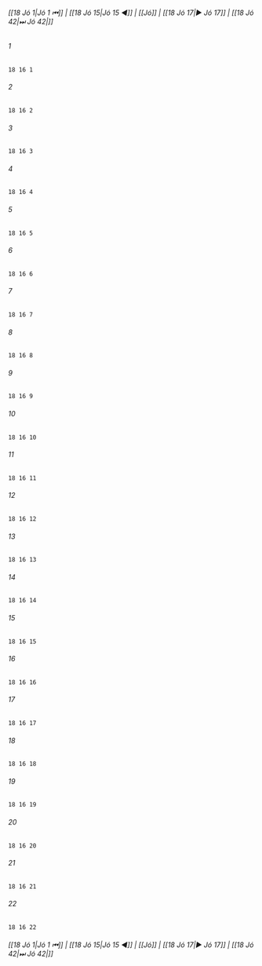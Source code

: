 
###### [[18 Jó 1|Jó 1 ⏮]] | [[18 Jó 15|Jó 15 ◀]] | [[Jó]] | [[18 Jó 17|▶ Jó 17]] | [[18 Jó 42|⏭ Jó 42|]]

###### 1
``` verse
18 16 1 
```
###### 2
``` verse
18 16 2 
```
###### 3
``` verse
18 16 3 
```
###### 4
``` verse
18 16 4 
```
###### 5
``` verse
18 16 5 
```
###### 6
``` verse
18 16 6 
```
###### 7
``` verse
18 16 7 
```
###### 8
``` verse
18 16 8 
```
###### 9
``` verse
18 16 9 
```
###### 10
``` verse
18 16 10 
```
###### 11
``` verse
18 16 11 
```
###### 12
``` verse
18 16 12 
```
###### 13
``` verse
18 16 13 
```
###### 14
``` verse
18 16 14 
```
###### 15
``` verse
18 16 15 
```
###### 16
``` verse
18 16 16 
```
###### 17
``` verse
18 16 17 
```
###### 18
``` verse
18 16 18 
```
###### 19
``` verse
18 16 19 
```
###### 20
``` verse
18 16 20 
```
###### 21
``` verse
18 16 21 
```
###### 22
``` verse
18 16 22 
```

###### [[18 Jó 1|Jó 1 ⏮]] | [[18 Jó 15|Jó 15 ◀]] | [[Jó]] | [[18 Jó 17|▶ Jó 17]] | [[18 Jó 42|⏭ Jó 42|]]

